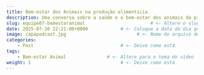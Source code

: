 ```yaml
---
title: Bem-estar dos Animais na produção alimenticia                    # <- Altere o título
description: Uma conversa sobre a saúde e o bem-estar dos animais de produção alimenticia em Fortaleza, usamos um artigo de base para a nossa conversa e criação do nosso podcast  # <- Altere a descrição
slug: equipe07-bemestaranimal                        # <- Altere o slug com equipeXX-temaprincipal
date: 2025-07-30 22:21:00+0000            # <- Coloque a data do dia que inseriu o conteúdo         
image: capapodcast.jpg                          # <- Nome do arquivo de imagem com a capa (adicione à pasta) 
categories:
    - Post                                # <- Deixe como está
tags:
    - Bem-estar Animal               # <- Altere para o tema do vídeo
weight: 1                                 # <- Deixe como está
---
```

